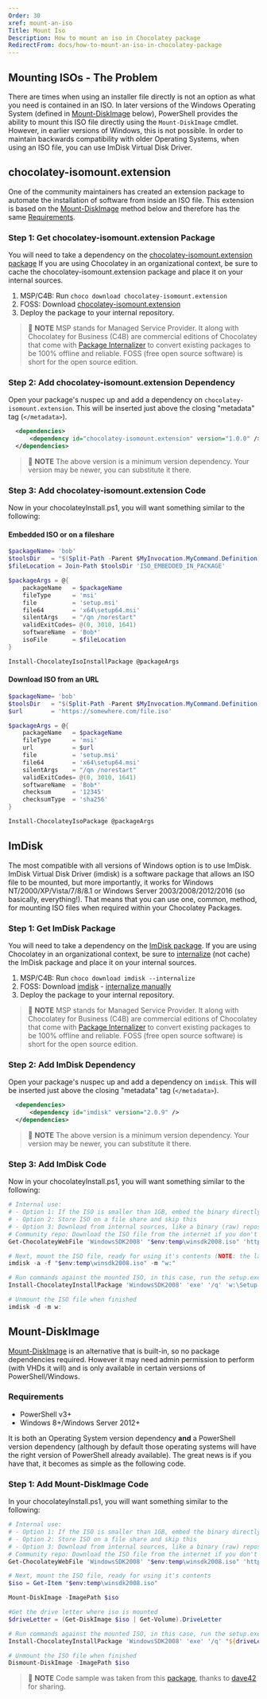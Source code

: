```yaml
---
Order: 30
xref: mount-an-iso
Title: Mount Iso
Description: How to mount an iso in Chocolatey package
RedirectFrom: docs/how-to-mount-an-iso-in-chocolatey-package
---
```


## Mounting ISOs - The Problem

There are times when using an installer file directly is not an option as what you need is contained in an ISO. In later versions of the Windows Operating System (defined in [Mount-DiskImage](#mount-diskimage) below), PowerShell provides the ability to mount this ISO file directly using the `Mount-DiskImage` cmdlet.  However, in earlier versions of Windows, this is not possible. In order to maintain backwards compatibility with older Operating Systems, when using an ISO file, you can use ImDisk Virtual Disk Driver.

## chocolatey-isomount.extension

One of the community maintainers has created an extension package to automate the installation of software from inside an ISO file. This extension is based on the [Mount-DiskImage](#mount-diskimage) method below and therefore has the same [Requirements](#requirements).

### Step 1: Get chocolatey-isomount.extension Package

You will need to take a dependency on the [chocolatey-isomount.extension package](https://community.chocolatey.org/packages/chocolatey-isomount.extension) If you are using Chocolatey in an organizational context, be sure to cache the chocolatey-isomount.extension package and place it on your internal sources.

1. MSP/C4B: Run `choco download chocolatey-isomount.extension`
1. FOSS: Download [chocolatey-isomount.extension](https://community.chocolatey.org/api/v2/package/chocolatey-isomount.extension)
1. Deploy the package to your internal repository.

> :memo: **NOTE** MSP stands for Managed Service Provider. It along with Chocolatey for Business (C4B) are commercial editions of Chocolatey that come with [Package Internalizer](xref:recompile-packages) to convert existing packages to be 100% offline and reliable. FOSS (free open source software) is short for the open source edition.

### Step 2: Add chocolatey-isomount.extension Dependency

Open your package's nuspec up and add a dependency on `chocolatey-isomount.extension`. This will be inserted just above the closing "metadata" tag (`</metadata>`).

~~~xml
  <dependencies>
      <dependency id="chocolatey-isomount.extension" version="1.0.0" />
  </dependencies>
~~~

> :memo: **NOTE** The above version is a minimum version dependency. Your version may be newer, you can substitute it there.

### Step 3: Add chocolatey-isomount.extension Code

Now in your chocolateyInstall.ps1, you will want something similar to the following:

#### Embedded ISO or on a fileshare

~~~powershell
$packageName= 'bob'
$toolsDir   = "$(Split-Path -Parent $MyInvocation.MyCommand.Definition)"
$fileLocation = Join-Path $toolsDir 'ISO_EMBEDDED_IN_PACKAGE'

$packageArgs = @{
    packageName   = $packageName
    fileType      = 'msi'
    file          = 'setup.msi'
    file64        = 'x64\setup64.msi'
    silentArgs    = "/qn /norestart"
    validExitCodes= @(0, 3010, 1641)
    softwareName  = 'Bob*'
    isoFile       = $fileLocation
}

Install-ChocolateyIsoInstallPackage @packageArgs
~~~

#### Download ISO from an URL

~~~powershell
$packageName= 'bob'
$toolsDir   = "$(Split-Path -Parent $MyInvocation.MyCommand.Definition)"
$url        = 'https://somewhere.com/file.iso'

$packageArgs = @{
    packageName   = $packageName
    fileType      = 'msi'
    url           = $url
    file          = 'setup.msi'
    file64        = 'x64\setup64.msi'
    silentArgs    = "/qn /norestart"
    validExitCodes= @(0, 3010, 1641)
    softwareName  = 'Bob*'
    checksum      = '12345'
    checksumType  = 'sha256'
}

Install-ChocolateyIsoPackage @packageArgs
~~~

## ImDisk

The most compatible with all versions of Windows option is to use ImDisk. ImDisk Virtual Disk Driver (imdisk) is a software package that allows an ISO file to be mounted, but more importantly, it works for Windows NT/2000/XP/Vista/7/8/8.1 or Windows Server 2003/2008/2012/2016 (so basically, everything!). That means that you can use one, common, method, for mounting ISO files when required within your Chocolatey Packages.

### Step 1: Get ImDisk Package

You will need to take a dependency on the [ImDisk package](https://community.chocolatey.org/packages/imdisk). If you are using Chocolatey in an organizational context, be sure to [internalize](xref:recompile-packages) (not cache) the ImDisk package and place it on your internal sources.

1. MSP/C4B: Run `choco download imdisk --internalize`
1. FOSS: Download [imdisk](https://community.chocolatey.org/api/v2/package/imdisk) - [internalize manually](xref:recompile-packages)
1. Deploy the package to your internal repository.

> :memo: **NOTE** MSP stands for Managed Service Provider. It along with Chocolatey for Business (C4B) are commercial editions of Chocolatey that come with [Package Internalizer](xref:recompile-packages) to convert existing packages to be 100% offline and reliable. FOSS (free open source software) is short for the open source edition.

### Step 2: Add ImDisk Dependency

Open your package's nuspec up and add a dependency on `imdisk`. This will be inserted just above the closing "metadata" tag (`</metadata>`).

~~~xml
  <dependencies>
      <dependency id="imdisk" version="2.0.9" />
  </dependencies>
~~~

> :memo: **NOTE** The above version is a minimum version dependency. Your version may be newer, you can substitute it there.

### Step 3: Add ImDisk Code

Now in your chocolateyInstall.ps1, you will want something similar to the following:

~~~powershell
# Internal use:
# - Option 1: If the ISO is smaller than 1GB, embed the binary directly into the package for the most reliable use skip this
# - Option 2: Store ISO on a file share and skip this
# - Option 3: Download from internal sources, like a binary (raw) repository in Artifactory, Nexus, or ProGet.
# Community repo: Download the ISO file from the internet if you don't have distribution rights or the file is larger than 250MB.
Get-ChocolateyWebFile 'WindowsSDK2008' "$env:temp\winsdk2008.iso" 'http://download.microsoft.com/download/f/e/6/fe6eb291-e187-4b06-ad78-bb45d066c30f/6.0.6001.18000.367-KRMSDK_EN.iso'

# Next, mount the ISO file, ready for using it's contents (NOTE: the last parameter here is the drive letter that will be assigned to the mounted ISO)
imdisk -a -f "$env:temp\winsdk2008.iso" -m "w:"

# Run commands against the mounted ISO, in this case, run the setup.exe
Install-ChocolateyInstallPackage 'WindowsSDK2008' 'exe' '/q' 'w:\Setup.exe'

# Unmount the ISO file when finished
imdisk -d -m w:

~~~

## Mount-DiskImage

[Mount-DiskImage](https://docs.microsoft.com/en-us/powershell/module/storage/mount-diskimage)
is an alternative that is built-in, so no package dependencies required. However it may need admin permission to perform (with VHDs it will) and is only available in certain versions of PowerShell/Windows.

### Requirements

* PowerShell v3+
* Windows 8+/Windows Server 2012+

It is both an Operating System version dependency **and** a PowerShell version dependency (although by default those operating systems will have the right version of PowerShell already available). The great news is if you have that, it becomes as simple as the following code.

### Step 1: Add Mount-DiskImage Code

In your chocolateyInstall.ps1, you will want something similar to the following:

~~~powershell
# Internal use:
# - Option 1: If the ISO is smaller than 1GB, embed the binary directly into the package for the most reliable use skip this
# - Option 2: Store ISO on a file share and skip this
# - Option 3: Download from internal sources, like a binary (raw) repository in Artifactory, Nexus, or ProGet.
# Community repo: Download the ISO file from the internet if you don't have distribution rights or the file is larger than 250MB.
Get-ChocolateyWebFile 'WindowsSDK2008' "$env:temp\winsdk2008.iso" 'http://download.microsoft.com/download/f/e/6/fe6eb291-e187-4b06-ad78-bb45d066c30f/6.0.6001.18000.367-KRMSDK_EN.iso'

# Next, mount the ISO file, ready for using it's contents
$iso = Get-Item "$env:temp\winsdk2008.iso"

Mount-DiskImage -ImagePath $iso

#Get the drive letter where iso is mounted
$driveLetter = (Get-DiskImage $iso | Get-Volume).DriveLetter

# Run commands against the mounted ISO, in this case, run the setup.exe
Install-ChocolateyInstallPackage 'WindowsSDK2008' 'exe' '/q' "${driveLetter}:\Setup.exe"

# Unmount the ISO file when finished
Dismount-DiskImage -ImagePath $iso

~~~

> :memo: **NOTE** Code sample was taken from this [package](https://community.chocolatey.org/packages/WindowsSDK2008/6.0.6001), thanks to [dave42](https://community.chocolatey.org/profiles/dave42) for sharing.
